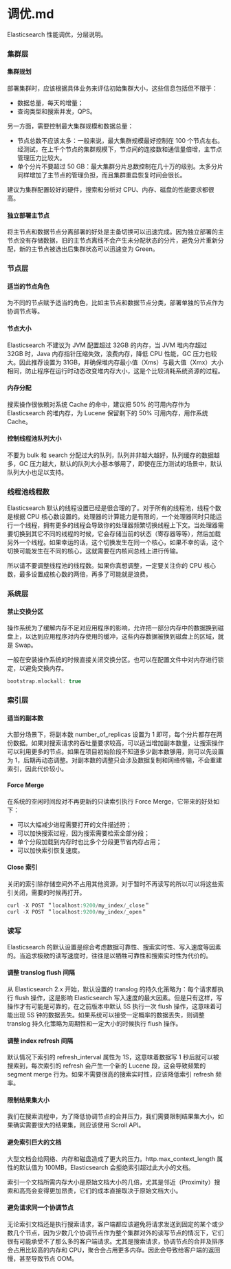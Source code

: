# 调优.md

Elasticsearch 性能调优，分层说明。

### 集群层

#### 集群规划

部署集群时，应该根据具体业务来评估初始集群大小，这些信息包括但不限于：
- 数据总量，每天的增量；
- 查询类型和搜索并发，QPS。

另一方面，需要控制最大集群规模和数据总量：
- 节点总数不应该太多：一般来说，最大集群规模最好控制在 100 个节点左右。经测试，在上千个节点的集群规模下，节点间的连接数和通信量倍增，主节点管理压力比较大。
- 单个分片不要超过 50 GB：最大集群分片总数控制在几十万的级别。太多分片同样增加了主节点的管理负担，而且集群重启恢复时间会很长。

建议为集群配置较好的硬件，搜索和分析对 CPU、内存、磁盘的性能要求都很高。

#### 独立部署主节点

将主节点和数据节点分离部署的好处是主备切换可以迅速完成。因为独立部署的主节点没有存储数据，旧的主节点离线不会产生未分配状态的分片，避免分片重新分配，新的主节点被选出后集群状态可以迅速变为 Green。

### 节点层

#### 适当的节点角色

为不同的节点赋予适当的角色，比如主节点和数据节点分类，部署单独的节点作为协调节点等。

#### 节点大小

Elasticsearch 不建议为 JVM 配置超过 32GB 的内存，当 JVM 堆内存超过 32GB 时，Java 内存指针压缩失效，浪费内存，降低 CPU 性能，GC 压力也较大。因此推荐设置为 31GB，并确保堆内存最小值（Xms）与最大值（Xmx）大小相同，防止程序在运行时动态改变堆内存大小，这是个比较消耗系统资源的过程。

#### 内存分配

搜索操作很依赖对系统 Cache 的命中，建议把 50% 的可用内存作为 Elasticsearch 的堆内存，为 Lucene 保留剩下的 50% 可用内存，用作系统 Cache。

#### 控制线程池队列大小

不要为 bulk 和 search 分配过大的队列，队列并非越大越好，队列缓存的数据越多，GC 压力越大，默认的队列大小基本够用了，即使在压力测试的场景中，默认队列大小也足以支持。

### 线程池线程数

Elasticsearch 默认的线程设置已经是很合理的了。对于所有的线程池，线程个数是根据 CPU 核心数设置的。处理器的计算能力是有限的，一个处理器同时只能运行一个线程，拥有更多的线程会导致你的处理器频繁切换线程上下文。当处理器需要切换到其它不同的线程的时候，它会存储当前的状态（寄存器等等），然后加载另外一个线程。如果幸运的话，这个切换发生在同一个核心，如果不幸的话，这个切换可能发生在不同的核心，这就需要在内核间总线上进行传输。

所以请不要调整线程池的线程数。如果你真想调整，一定要关注你的 CPU 核心数，最多设置成核心数的两倍，再多了可能就是浪费。


<!-- #### GC -->

### 系统层

#### 禁止交换分区

操作系统为了缓解内存不足对应用程序的影响，允许把一部分内存中的数据换到磁盘上，以达到应用程序对内存使用的缓冲，这些内存数据被换到磁盘上的区域，就是 Swap。

一般在安装操作系统的时候直接关闭交换分区。也可以在配置文件中对内存进行锁定，以避免交换内存。

````C
bootstrap.mlockall: true
````

### 索引层

#### 适当的副本数

大部分场景下，将副本数 number_of_replicas 设置为 1 即可，每个分片都存在两份数据。如果对搜索请求的吞吐量要求较高，可以适当增加副本数量，让搜索操作可以利用更多的节点。如果在项目初始阶段不知道多少副本数够用，则可以先设置为 1，后期再动态调整。对副本数的调整只会涉及数据复制和网络传输，不会重建索引，因此代价较小。

#### Force Merge

在系统的空闲时间段对不再更新的只读索引执行 Force Merge，它带来的好处如下：
- 可以大幅减少进程需要打开的文件描述符；
- 可以加快搜索过程，因为搜索需要检索全部分段；
- 单个分段加载到内存时也比多个分段更节省内存占用；
- 可以加快索引恢复速度。

#### Close 索引

关闭的索引除存储空间外不占用其他资源，对于暂时不再读写的所以可以将这些索引关闭，需要的时候再打开。

```C
curl -X POST ＂localhost:9200/my_index/_close＂
curl -X POST ＂localhost:9200/my_index/_open＂
```

### 读写

Elasticsearch 的默认设置是综合考虑数据可靠性、搜索实时性、写入速度等因素的。当追求极致的读写速度时，往往是以牺牲可靠性和搜索实时性为代价的。

#### 调整 translog flush 间隔

从 Elasticsearch 2.x 开始，默认设置的 translog 的持久化策略为：每个请求都执行 flush 操作，这是影响 Elasticsearch  写入速度的最大因素。但是只有这样，写操作才有可能是可靠的，在之前版本中默认 5S 执行一次 flush 操作，这意味着可能出现 5S 钟的数据丢失。如果系统可以接受一定概率的数据丢失，则调整 translog 持久化策略为周期性和一定大小的时候执行 flush 操作。

#### 调整 index refresh 间隔

默认情况下索引的 refresh_interval 属性为 1S，这意味着数据写 1 秒后就可以被搜索到，每次索引的 refresh 会产生一个新的 Lucene 段，这会导致频繁的 segment merge 行为。如果不需要很高的搜索实时性，应该降低索引 refresh 频率。

#### 限制结果集大小

我们在搜索流程中，为了降低协调节点的合并压力，我们需要限制结果集大小，如果确实需要很大的结果集，则应该使用 Scroll API。

#### 避免索引巨大的文档

大型文档会给网络、内存和磁盘造成了更大的压力。http.max_context_length 属性的默认值为 100MB，Elasticsearch 会拒绝索引超过此大小的文档。

索引一个文档所需内存大小是原始文档大小的几倍，尤其是邻近（Proximity）搜索和高亮会变得更加昂贵，它们的成本直接取决于原始文档大小。

#### 避免请求同一个协调节点

无论索引文档还是执行搜索请求，客户端都应该避免将请求发送到固定的某个或少数几个节点，因为少数几个协调节点作为整个集群对外的读写节点的情况下，它们很有可能承受不了那么多的客户端请求。尤其是搜索请求，协调节点的合并及排序会占用比较高的内存和 CPU，聚合会占用更多内存。因此会导致给客户端的返回慢，甚至导致节点 OOM。